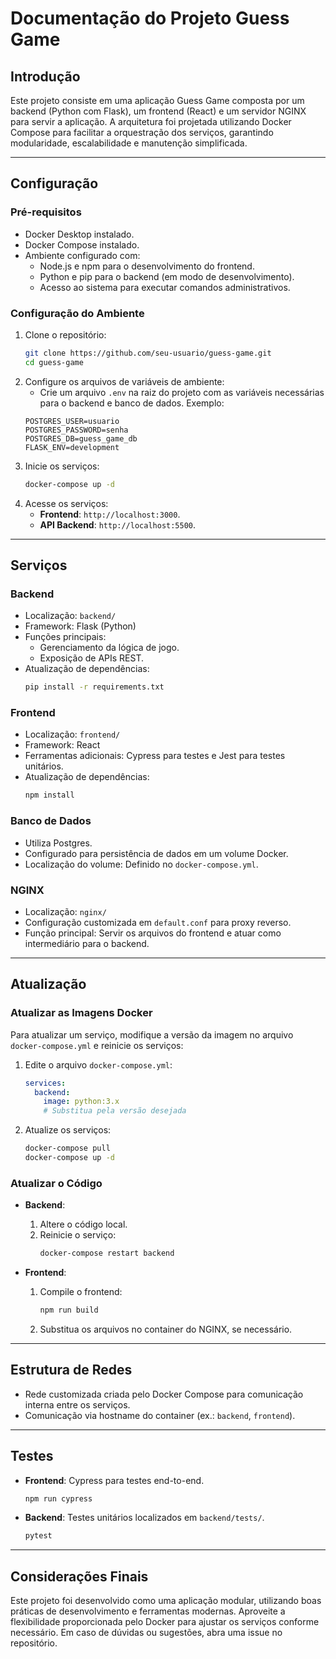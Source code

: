 # Documentação do Projeto Guess Game

## Introdução

Este projeto consiste em uma aplicação Guess Game composta por um backend (Python com Flask), um frontend (React) e um servidor NGINX para servir a aplicação. A arquitetura foi projetada utilizando Docker Compose para facilitar a orquestração dos serviços, garantindo modularidade, escalabilidade e manutenção simplificada.

---

## Configuração

### Pré-requisitos

- Docker Desktop instalado.
- Docker Compose instalado.
- Ambiente configurado com:
  - Node.js e npm para o desenvolvimento do frontend.
  - Python e pip para o backend (em modo de desenvolvimento).
  - Acesso ao sistema para executar comandos administrativos.

### Configuração do Ambiente

1. Clone o repositório:
   ```bash
   git clone https://github.com/seu-usuario/guess-game.git
   cd guess-game
   ```
2. Configure os arquivos de variáveis de ambiente:
   - Crie um arquivo `.env` na raiz do projeto com as variáveis necessárias para o backend e banco de dados.
   Exemplo:
   ```env
   POSTGRES_USER=usuario
   POSTGRES_PASSWORD=senha
   POSTGRES_DB=guess_game_db
   FLASK_ENV=development
   ```
3. Inicie os serviços:
   ```bash
   docker-compose up -d
   ```
4. Acesse os serviços:
   - **Frontend**: `http://localhost:3000`.
   - **API Backend**: `http://localhost:5500`.

---

## Serviços

### Backend

- Localização: `backend/`
- Framework: Flask (Python)
- Funções principais:
  - Gerenciamento da lógica de jogo.
  - Exposição de APIs REST.
- Atualização de dependências:
  ```bash
  pip install -r requirements.txt
  ```

### Frontend

- Localização: `frontend/`
- Framework: React
- Ferramentas adicionais: Cypress para testes e Jest para testes unitários.
- Atualização de dependências:
  ```bash
  npm install
  ```

### Banco de Dados

- Utiliza Postgres.
- Configurado para persistência de dados em um volume Docker.
- Localização do volume: Definido no `docker-compose.yml`.

### NGINX

- Localização: `nginx/`
- Configuração customizada em `default.conf` para proxy reverso.
- Função principal: Servir os arquivos do frontend e atuar como intermediário para o backend.

---

## Atualização

### Atualizar as Imagens Docker

Para atualizar um serviço, modifique a versão da imagem no arquivo `docker-compose.yml` e reinicie os serviços:

1. Edite o arquivo `docker-compose.yml`:
   ```yaml
   services:
     backend:
       image: python:3.x
       # Substitua pela versão desejada
   ```
2. Atualize os serviços:
   ```bash
   docker-compose pull
   docker-compose up -d
   ```

### Atualizar o Código

- **Backend**:
  1. Altere o código local.
  2. Reinicie o serviço:
     ```bash
     docker-compose restart backend
     ```

- **Frontend**:
  1. Compile o frontend:
     ```bash
     npm run build
     ```
  2. Substitua os arquivos no container do NGINX, se necessário.

---

## Estrutura de Redes

- Rede customizada criada pelo Docker Compose para comunicação interna entre os serviços.
- Comunicação via hostname do container (ex.: `backend`, `frontend`).

---

## Testes

- **Frontend**: Cypress para testes end-to-end.
  ```bash
  npm run cypress
  ```
- **Backend**: Testes unitários localizados em `backend/tests/`.
  ```bash
  pytest
  ```

---

## Considerações Finais

Este projeto foi desenvolvido como uma aplicação modular, utilizando boas práticas de desenvolvimento e ferramentas modernas. Aproveite a flexibilidade proporcionada pelo Docker para ajustar os serviços conforme necessário. Em caso de dúvidas ou sugestões, abra uma issue no repositório.

